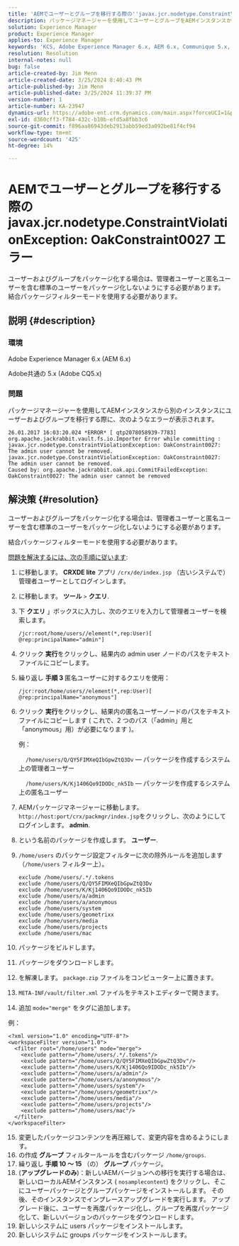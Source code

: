 ```yaml
---
title: 'AEMでユーザーとグループを移行する際の''javax.jcr.nodetype.ConstraintViolationException: OakConstraint0027 エラー'''
description: パッケージマネージャーを使用してユーザーとグループをAEMインスタンスから別のインスタンスに移行する際のエラーの解決方法について説明します。
solution: Experience Manager
product: Experience Manager
applies-to: Experience Manager
keywords: 'KCS, Adobe Experience Manager 6.x, AEM 6.x, Communique 5.x, Adobe CQ5.x, javax.jcr.nodetype.ConstraintViolationException: OakConstraint0027 error, migrate, user, group'
resolution: Resolution
internal-notes: null
bug: false
article-created-by: Jim Menn
article-created-date: 3/25/2024 8:40:43 PM
article-published-by: Jim Menn
article-published-date: 3/25/2024 11:39:37 PM
version-number: 1
article-number: KA-23947
dynamics-url: https://adobe-ent.crm.dynamics.com/main.aspx?forceUCI=1&pagetype=entityrecord&etn=knowledgearticle&id=fd1dacef-e7ea-ee11-a204-6045bd006268
exl-id: d360cff3-f784-432c-b10b-efd5a8fbb3c6
source-git-commit: f896aa86943deb2913abb59ed3a092be81f4cf94
workflow-type: tm+mt
source-wordcount: '425'
ht-degree: 14%

---
```


# AEMでユーザーとグループを移行する際の javax.jcr.nodetype.ConstraintViolationException: OakConstraint0027 エラー


ユーザーおよびグループをパッケージ化する場合は、管理者ユーザーと匿名ユーザーを含む標準のユーザーをパッケージ化しないようにする必要があります。 結合パッケージフィルターモードを使用する必要があります。

## 説明 {#description}


### 環境

Adobe Experience Manager 6.x (AEM 6.x)

Adobe共通の 5.x (Adobe CQ5.x)

### 問題

パッケージマネージャーを使用してAEMインスタンスから別のインスタンスにユーザーおよびグループを移行する際に、次のようなエラーが表示されます。


```
26.01.2017 16:03:20.024 *ERROR* [ qtp2078058939-7783]  org.apache.jackrabbit.vault.fs.io.Importer Error while committing : javax.jcr.nodetype.ConstraintViolationException: OakConstraint0027: The admin user cannot be removed.
javax.jcr.nodetype.ConstraintViolationException: OakConstraint0027: The admin user cannot be removed.
Caused by: org.apache.jackrabbit.oak.api.CommitFailedException: OakConstraint0027: The admin user cannot be removed
```



## 解決策 {#resolution}


ユーザーおよびグループをパッケージ化する場合は、管理者ユーザーと匿名ユーザーを含む標準のユーザーをパッケージ化しないようにする必要があります。

結合パッケージフィルターモードを使用する必要があります。

<u>問題を解決するには、次の手順に従います</u>:

1. に移動します。 <b>CRXDE lite</b> アプリ `/crx/de/index.jsp` （古いシステムで）管理者ユーザーとしてログインします。
2. に移動します。 <b>ツール</b> `>`  <b>クエリ</b>.
3. 下 <b>クエリ</b> 」ボックスに入力し、次のクエリを入力して管理者ユーザーを検索します。






   ```
   /jcr:root/home/users//element(*,rep:User)[ @rep:principalName="admin"]
   ```




4. クリック <b>実行</b>をクリックし、結果内の admin user ノードのパスをテキストファイルにコピーします。
5. 繰り返し <b>手順 3 </b>匿名ユーザーに対するクエリを使用：






   ```
   /jcr:root/home/users//element(*,rep:User)[ @rep:principalName="anonymous"]
   ```




6. クリック <b>実行</b>をクリックし、結果内の匿名ユーザーノードのパスをテキストファイルにコピーします ( これで、2 つのパス（「admin」用と「anonymous」用）が必要になります )。

   例：

       `/home/users/Q/QY5FIMXeQIbGpwZtQ3Dv`  — パッケージを作成するシステム上の管理者ユーザー

       `/home/users/K/Kj1406Qo9IDODc_nk5Ib`  — パッケージを作成するシステム上の匿名ユーザー


7. AEMパッケージマネージャーに移動します。 `http://host:port/crx/packmgr/index.jsp`をクリックし、次のようにしてログインします。 <b>admin</b>.
8. という名前のパッケージを作成します。 <b>ユーザー</b>.


9. `/home/users` のパッケージ設定フィルターに次の除外ルールを追加します（`/home/users` フィルター上）。




   ```
   exclude /home/users/.*/.tokens
   exclude /home/users/Q/QY5FIMXeQIbGpwZtQ3Dv
   exclude /home/users/K/Kj1406Qo9IDODc_nk5Ib
   exclude /home/users/a/admin
   exclude /home/users/a/anonymous
   exclude /home/users/system
   exclude /home/users/geometrixx
   exclude /home/users/media
   exclude /home/users/projects
   exclude /home/users/mac
   ```




10. パッケージをビルドします。
11. パッケージをダウンロードします。
12. を解凍します。 `package.zip` ファイルをコンピューター上に置きます。
13. `META-INF/vault/filter.xml` ファイルをテキストエディターで開きます。
14. 追加 `mode="merge"` をタグに追加します。

   例：




   ```
   <?xml version="1.0" encoding="UTF-8"?>
   <workspaceFilter version="1.0">
     <filter root="/home/users" mode="merge">
       <exclude pattern="/home/users/.*/.tokens"/>
       <exclude pattern="/home/users/Q/QY5FIMXeQIbGpwZtQ3Dv"/>
       <exclude pattern="/home/users/K/Kj1406Qo9IDODc_nk5Ib"/>
       <exclude pattern="/home/users/a/admin"/>
       <exclude pattern="/home/users/a/anonymous"/>
       <exclude pattern="/home/users/system"/>
       <exclude pattern="/home/users/geometrixx"/>
       <exclude pattern="/home/users/media"/>
       <exclude pattern="/home/users/projects"/>
       <exclude pattern="/home/users/mac"/>
     </filter>
   </workspaceFilter>
   ```




15. 変更したパッケージコンテンツを再圧縮して、変更内容を含めるようにします。
16. の作成 <b>グループ</b> フィルタールールを含むパッケージ `/home/groups`.
17. 繰り返し <b>手順 10 ～ 15</b> （の） <b>グループ</b> パッケージ。
18. (<b>アップグレードのみ</b>)：新しいAEMバージョンへの移行を実行する場合は、新しいローカルAEMインスタンス ( `nosamplecontent`) をクリックし、そこにユーザーパッケージとグループパッケージをインストールします。 その後、そのインスタンスでインプレースアップグレードを実行します。 アップグレード後に、ユーザーを再度パッケージ化し、グループを再度パッケージ化して、新しいバージョンのパッケージをダウンロードします。
19. 新しいシステムに users パッケージをインストールします。
20. 新しいシステムに groups パッケージをインストールします。
